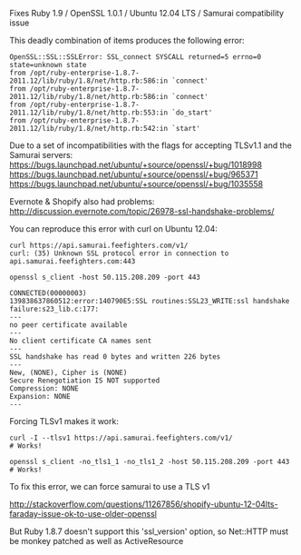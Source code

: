 Fixes Ruby 1.9 / OpenSSL 1.0.1 / Ubuntu 12.04 LTS / Samurai compatibility issue

This deadly combination of items produces the following error:

    OpenSSL::SSL::SSLError: SSL_connect SYSCALL returned=5 errno=0 state=unknown state
    from /opt/ruby-enterprise-1.8.7-2011.12/lib/ruby/1.8/net/http.rb:586:in `connect'
    from /opt/ruby-enterprise-1.8.7-2011.12/lib/ruby/1.8/net/http.rb:586:in `connect'
    from /opt/ruby-enterprise-1.8.7-2011.12/lib/ruby/1.8/net/http.rb:553:in `do_start'
    from /opt/ruby-enterprise-1.8.7-2011.12/lib/ruby/1.8/net/http.rb:542:in `start'

Due to a set of incompatibilities with the flags for accepting TLSv1.1 and the Samurai servers:
https://bugs.launchpad.net/ubuntu/+source/openssl/+bug/1018998
https://bugs.launchpad.net/ubuntu/+source/openssl/+bug/965371
https://bugs.launchpad.net/ubuntu/+source/openssl/+bug/1035558

Evernote & Shopify also had problems:
http://discussion.evernote.com/topic/26978-ssl-handshake-problems/

You can reproduce this error with curl on Ubuntu 12.04:

    curl https://api.samurai.feefighters.com/v1/
    curl: (35) Unknown SSL protocol error in connection to api.samurai.feefighters.com:443 

    openssl s_client -host 50.115.208.209 -port 443

    CONNECTED(00000003)
    139838637860512:error:140790E5:SSL routines:SSL23_WRITE:ssl handshake failure:s23_lib.c:177:
    ---
    no peer certificate available
    ---
    No client certificate CA names sent
    ---
    SSL handshake has read 0 bytes and written 226 bytes
    ---
    New, (NONE), Cipher is (NONE)
    Secure Renegotiation IS NOT supported
    Compression: NONE
    Expansion: NONE
    ---

Forcing TLSv1 makes it work:

    curl -I --tlsv1 https://api.samurai.feefighters.com/v1/
    # Works!

    openssl s_client -no_tls1_1 -no_tls1_2 -host 50.115.208.209 -port 443 
    # Works!


To fix this error, we can force samurai to use a TLS v1

http://stackoverflow.com/questions/11267856/shopify-ubuntu-12-04lts-faraday-issue-ok-to-use-older-openssl

But Ruby 1.8.7 doesn't support this 'ssl_version' option, so Net::HTTP must be monkey patched as well as ActiveResource
